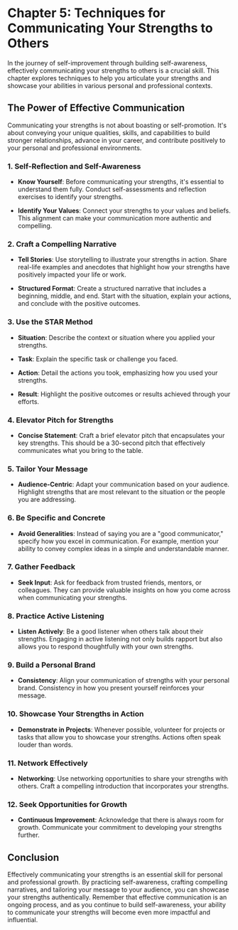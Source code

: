 Chapter 5: Techniques for Communicating Your Strengths to Others
================================================================

In the journey of self-improvement through building self-awareness, effectively communicating your strengths to others is a crucial skill. This chapter explores techniques to help you articulate your strengths and showcase your abilities in various personal and professional contexts.

The Power of Effective Communication
------------------------------------

Communicating your strengths is not about boasting or self-promotion. It's about conveying your unique qualities, skills, and capabilities to build stronger relationships, advance in your career, and contribute positively to your personal and professional environments.

### **1. Self-Reflection and Self-Awareness**

* **Know Yourself**: Before communicating your strengths, it's essential to understand them fully. Conduct self-assessments and reflection exercises to identify your strengths.

* **Identify Your Values**: Connect your strengths to your values and beliefs. This alignment can make your communication more authentic and compelling.

### **2. Craft a Compelling Narrative**

* **Tell Stories**: Use storytelling to illustrate your strengths in action. Share real-life examples and anecdotes that highlight how your strengths have positively impacted your life or work.

* **Structured Format**: Create a structured narrative that includes a beginning, middle, and end. Start with the situation, explain your actions, and conclude with the positive outcomes.

### **3. Use the STAR Method**

* **Situation**: Describe the context or situation where you applied your strengths.

* **Task**: Explain the specific task or challenge you faced.

* **Action**: Detail the actions you took, emphasizing how you used your strengths.

* **Result**: Highlight the positive outcomes or results achieved through your efforts.

### **4. Elevator Pitch for Strengths**

* **Concise Statement**: Craft a brief elevator pitch that encapsulates your key strengths. This should be a 30-second pitch that effectively communicates what you bring to the table.

### **5. Tailor Your Message**

* **Audience-Centric**: Adapt your communication based on your audience. Highlight strengths that are most relevant to the situation or the people you are addressing.

### **6. Be Specific and Concrete**

* **Avoid Generalities**: Instead of saying you are a "good communicator," specify how you excel in communication. For example, mention your ability to convey complex ideas in a simple and understandable manner.

### **7. Gather Feedback**

* **Seek Input**: Ask for feedback from trusted friends, mentors, or colleagues. They can provide valuable insights on how you come across when communicating your strengths.

### **8. Practice Active Listening**

* **Listen Actively**: Be a good listener when others talk about their strengths. Engaging in active listening not only builds rapport but also allows you to respond thoughtfully with your own strengths.

### **9. Build a Personal Brand**

* **Consistency**: Align your communication of strengths with your personal brand. Consistency in how you present yourself reinforces your message.

### **10. Showcase Your Strengths in Action**

* **Demonstrate in Projects**: Whenever possible, volunteer for projects or tasks that allow you to showcase your strengths. Actions often speak louder than words.

### **11. Network Effectively**

* **Networking**: Use networking opportunities to share your strengths with others. Craft a compelling introduction that incorporates your strengths.

### **12. Seek Opportunities for Growth**

* **Continuous Improvement**: Acknowledge that there is always room for growth. Communicate your commitment to developing your strengths further.

Conclusion
----------

Effectively communicating your strengths is an essential skill for personal and professional growth. By practicing self-awareness, crafting compelling narratives, and tailoring your message to your audience, you can showcase your strengths authentically. Remember that effective communication is an ongoing process, and as you continue to build self-awareness, your ability to communicate your strengths will become even more impactful and influential.
